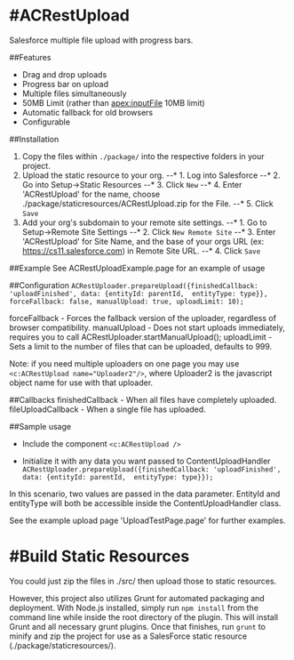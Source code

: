 #ACRestUpload
============

Salesforce multiple file upload with progress bars.

##Features

* Drag and drop uploads
* Progress bar on upload
* Multiple files simultaneously
* 50MB Limit (rather than <apex:inputFile> 10MB limit)
* Automatic fallback for old browsers
* Configurable

##Installation

1. Copy the files within `./package/` into the respective folders in your project.
2. Upload the static resource to your org.
--* 1. Log into Salesforce
--* 2. Go into Setup->Static Resources
--* 3. Click `New`
--* 4. Enter 'ACRestUpload' for the name, choose ./package/staticresources/ACRestUpload.zip for the File. 
--* 5. Click `Save`
3. Add your org's subdomain to your remote site settings.
--* 1. Go to Setup->Remote Site Settings
--* 2. Click `New Remote Site`
--* 3. Enter 'ACRestUpload' for Site Name, and the base of your orgs URL (ex: https://cs11.salesforce.com) in Remote Site URL.
--* 4. Click `Save`

##Example
See ACRestUploadExample.page for an example of usage

##Configuration
`ACRestUploader.prepareUpload({finishedCallback: 'uploadFinished',
                                            data: {entityId: parentId, 
                                      			 entityType: type}},
                                      		forceFallback: false,
                                      		manualUpload: true,
                                      		uploadLimit: 10);`

forceFallback - Forces the fallback version of the uploader, regardless of browser compatibility.
manualUpload - Does not start uploads immediately, requires you to call ACRestUploader.startManualUpload();
uploadLimit - Sets a limit to the number of files that can be uploaded, defaults to 999.

Note: if you need multiple uploaders on one page you may use `<c:ACRestUpload name="Uploader2"/>`, where Uploader2 is the javascript object name for use with that uploader.

##Callbacks
finishedCallback - When all files have completely uploaded.
fileUploadCallback - When a single file has uploaded.

##Sample usage
- Include the component
`<c:ACRestUpload />`

- Initialize it with any data you want passed to ContentUploadHandler
`ACRestUploader.prepareUpload({finishedCallback: 'uploadFinished',
                                                    data: {entityId: parentId, 
                                              entityType: type}});`


In this scenario, two values are passed in the data parameter. EntityId and entityType will both be accessible inside the ContentUploadHandler class.

See the example upload page 'UploadTestPage.page' for further examples.

#Build Static Resources
============
You could just zip the files in ./src/ then upload those to static resources.

However, this project also utilizes Grunt for automated packaging and deployment. With Node.js installed, simply run `npm install` from the command line while inside the root directory of the plugin. This will install Grunt and all necessary grunt plugins. Once that finishes, run `grunt` to minify and zip the project for use as a SalesForce static resource (./package/staticresources/).

